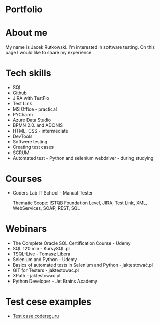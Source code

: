 # Portfolio
# About me

My name is Jacek Rutkowski. I'm interested in software testing. On this page I would like to share my experience.
# Tech skills

* SQL
* Github
* JIRA with TestFlo
* Test Link
* MS Office - practical
* PYCharm
* Azure Data Studio
* BPMN 2.0. and ADONIS
* HTML, CSS - intermediate
* DevTools
* Softwere testing
* Creating test cases
* SCRUM
* Automated test - Python and selenium webdriver - during studying

# Courses

* Coders Lab IT School - Manual Tester

  Thematic Scope: ISTQB Foundation Level, JIRA, Test Link, XML, WebServices, SOAP, REST, SQL

# Webinars

* The Complete Oracle SQL Certification Course - Udemy
* SQL 120 min - KursySQL.pl
* TSQL-Live - Tomasz Libera
* Selenium and Python  - Udemy
* Basics of automated tests in Selenium and Python - jaktestować.pl
* GIT for Testers - jaktestowac.pl
* XPath - jaktestowac.pl
* Python Developer - Jet Brains Academy

# Test cese examples

* [Test case codersguru](https://docs.google.com/spreadsheets/d/15e8MUwhGruuImaz7w4UMXNbUbcVaMtTEJd0XgQJ254U/edit?usp=sharing)

